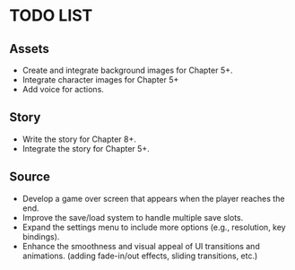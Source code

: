# TODO LIST

## Assets

- Create and integrate background images for Chapter 5+.
- Integrate character images for Chapter 5+
- Add voice for actions.

## Story

- Write the story for Chapter 8+.
- Integrate the story for Chapter 5+.

## Source

- Develop a game over screen that appears when the player reaches the end.
- Improve the save/load system to handle multiple save slots.
- Expand the settings menu to include more options (e.g., resolution, key bindings).
- Enhance the smoothness and visual appeal of UI transitions and animations. (adding fade-in/out effects, sliding transitions, etc.)

